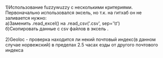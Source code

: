 1)Использование fuzzywuzzy с несколькими критериями.<br>
Первоначально использовался эксель,   но т.к. на гитхаб он не заливается нужно:<br>
а)Заменить .read_excel() на .read_csv('<name>.csv', sep='\t')<br>
б)Скопировать данные с csv файлов в эксель .<br><br>
2)Geoloc - проверка находится ли некий почтовый индекс(в данном случае норвежский) в пределах 2.5 часах езды от другого почтового индекса<br>